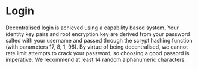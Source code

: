 # Login

Decentralised login is achieved using a capability based system. Your identity key pairs and root encryption key are derived from your password salted with your username and passed through the scrypt hashing function (with parameters 17, 8, 1, 96). By virtue of being decentralised, we cannot rate limit attempts to crack your password, so choosing a good passord is imperative. We recommend at least 14 random alphanumeric characters. 